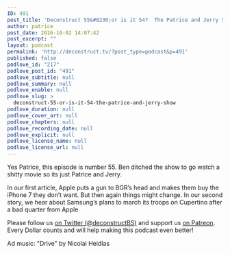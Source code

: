 ```yaml
---
ID: 491
post_title: 'Deconstruct 55&#8230;or is it 54?  The Patrice and Jerry Show'
author: patrice
post_date: 2016-10-02 14:07:42
post_excerpt: ""
layout: podcast
permalink: 'http://deconstruct.tv/?post_type=podcast&p=491'
published: false
podlove_id: "217"
podlove_post_id: "491"
podlove_subtitle: null
podlove_summary: null
podlove_enable: null
podlove_slug: >
  deconstruct-55-or-is-it-54-the-patrice-and-jerry-show
podlove_duration: null
podlove_cover_art: null
podlove_chapters: null
podlove_recording_date: null
podlove_explicit: null
podlove_license_name: null
podlove_license_url: null
---
```

<p>Yes Patrice, this episode is number 55.  Ben ditched the show to go watch a shitty movie so its just Patrice and Jerry. </p>
<p>In our first article, Apple puts a gun to BGR’s head and makes them buy the iPhone 7 they don’t want.  But then again things might change.  In our second story, we hear about Samsung’s plans to march its troops on Cupertino after a bad quarter from Apple</p>
<p>
Please follow us <a href="http://twitter.com/deconstructBS">on Twitter (@deconstructBS)</a> and support us <a href="http://patreon.com/deconstruct">on Patreon</a>. Every Dollar counts and will help making this podcast even better!
</p>
<p>Ad music: "Drive" by Nicolai Heidlas</p>